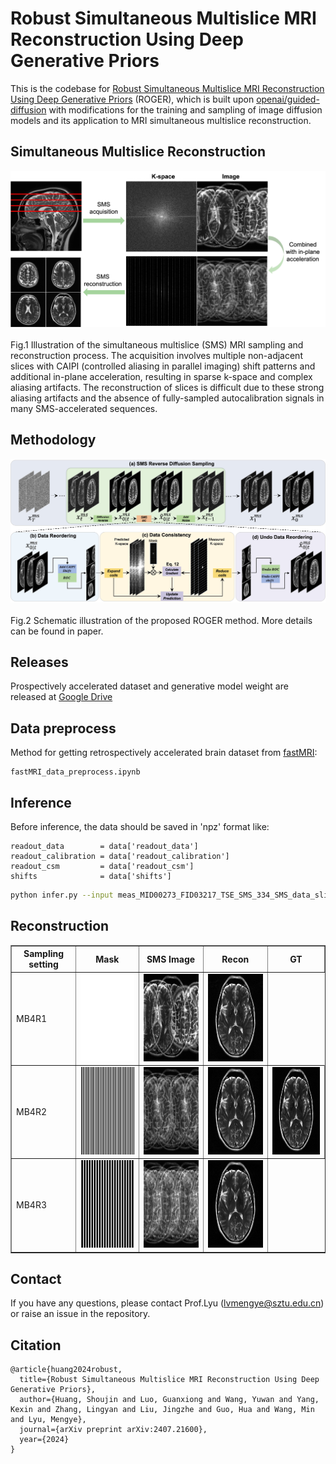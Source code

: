 # Robust Simultaneous Multislice MRI Reconstruction Using Deep Generative Priors
This is the codebase for [Robust Simultaneous Multislice MRI Reconstruction Using Deep Generative Priors](https://arxiv.org/abs/2407.21600) (ROGER), which is built upon [openai/guided-diffusion](https://github.com/openai/guided-diffusion/tree/main) with modifications for the training and sampling of image diffusion models and its application to MRI simultaneous multislice reconstruction.

## Simultaneous Multislice Reconstruction
<div align="center">
  <img src="misc/SMS_illu.jpg"/>
</div>
<br>
Fig.1 Illustration of the simultaneous multislice (SMS) MRI sampling and reconstruction process. The acquisition involves multiple non-adjacent slices with CAIPI (controlled aliasing in parallel imaging) shift patterns and additional in-plane acceleration, resulting in sparse k-space and complex aliasing artifacts. The reconstruction of slices is difficult due to these strong aliasing artifacts and the absence of fully-sampled autocalibration signals in many SMS-accelerated sequences.

## Methodology
<div align="center">
  <img src="misc/method.jpg"/>
</div>
<br>
Fig.2 Schematic illustration of the proposed ROGER method. More details can be found in paper.

## Releases
Prospectively accelerated dataset and generative model weight are released at [Google Drive](https://drive.google.com/drive/folders/1dekG6Ya1crYhSpL3qJKEszfLDsB4_4z_?usp=sharing)

## Data preprocess
Method for getting retrospectively accelerated brain dataset from [fastMRI](https://fastmri.med.nyu.edu):
```
fastMRI_data_preprocess.ipynb
```

## Inference
Before inference, the data should be saved in 'npz' format like:
```
readout_data        = data['readout_data']
readout_calibration = data['readout_calibration']
readout_csm         = data['readout_csm']
shifts              = data['shifts']
```

``` bash
python infer.py --input meas_MID00273_FID03217_TSE_SMS_334_SMS_data_slice0.npz --output recon_MB3R3.npz --MB 3 --R 3 --chk 384x384_ema_0.9999_200000.pt 
```

## Reconstruction
<table border="1" cellspacing="10" cellpadding="10">
  <tr>
    <th>Sampling setting</th>
    <th>Mask</th>
    <th>SMS Image</th>
    <th>Recon</th>
    <th>GT</th>
  </tr>
  <tr>
    <td>
      MB4R1
    </td>
    <td>
         <img src="misc/mask_MB4R1.png" class="giphy-embed" height="140" width="140" alt="SMS Image">
    </td>
    <td>
        <img src="misc/img_MB4R1.png" class="giphy-embed" height="140" width="140" alt="SMS Image">
    </td>
    <td>
        <img src="misc/fastMRI_MB4R1.gif" frameborder="0" class="giphy-embed" allowfullscreen height="140" width="140" alt="Recon Image">
    </td>

  </tr>
  <tr>
    <td>
      MB4R2
    </td>
    <td>
         <img src="misc/mask_MB4R2.png" class="giphy-embed" height="140" width="140" alt="SMS Image">
    </td>
    <td>
        <img src="misc/img_MB4R2.png" class="giphy-embed" height="140" width="140" alt="SMS Image">
    </td>
    <td>
        <img src="misc/fastMRI_MB4R2.gif" frameborder="0" class="giphy-embed" allowfullscreen height="140" width="140" alt="Recon Image">
    </td>
    <td>
        <img src="misc/gt.gif" frameborder="0" class="giphy-embed" allowfullscreen height="140" width="140" alt="GT">
    </td>
  </tr>
  <tr>
    <td>
      MB4R3
    </td>
    <td>
         <img src="misc/mask_MB4R3.png" class="giphy-embed" height="140" width="140" alt="SMS Image">
    </td>
    <td>
        <img src="misc/img_MB4R3.png" class="giphy-embed" height="140" width="140" alt="SMS Image">
    </td>
    <td>
        <img src="misc/fastMRI_MB4R3.gif" frameborder="0" class="giphy-embed" allowfullscreen height="140" width="140" alt="Recon Image">
    </td>
    
  </tr>
</table>

## Contact
If you have any questions, please contact Prof.Lyu (lvmengye@sztu.edu.cn) or raise an issue in the repository.

## Citation
```
@article{huang2024robust,
  title={Robust Simultaneous Multislice MRI Reconstruction Using Deep Generative Priors},
  author={Huang, Shoujin and Luo, Guanxiong and Wang, Yuwan and Yang, Kexin and Zhang, Lingyan and Liu, Jingzhe and Guo, Hua and Wang, Min and Lyu, Mengye},
  journal={arXiv preprint arXiv:2407.21600},
  year={2024}
}
```
